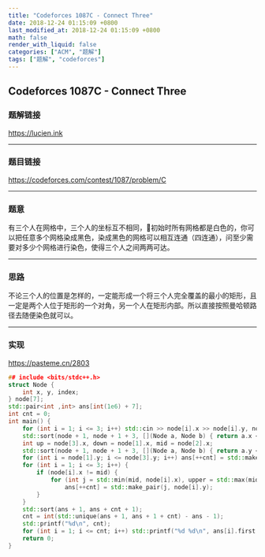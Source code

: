 ```yaml
---
title: "Codeforces 1087C - Connect Three"
date: 2018-12-24 01:15:09 +0800
last_modified_at: 2018-12-24 01:15:09 +0800
math: false
render_with_liquid: false
categories: ["ACM", "题解"]
tags: ["题解", "codeforces"]
---
```


## Codeforces 1087C - Connect Three

### 题解链接

https://lucien.ink

---
### 题目链接

https://codeforces.com/contest/1087/problem/C

---
### 题意

有三个人在网格中，三个人的坐标互不相同，初始时所有网格都是白色的，你可以把任意多个网格染成黑色，染成黑色的网格可以相互连通（四连通），问至少需要对多少个网格进行染色，使得三个人之间两两可达。

---
### 思路

不论三个人的位置是怎样的，一定能形成一个将三个人完全覆盖的最小的矩形，且一定是两个人位于矩形的一个对角，另一个人在矩形内部。所以直接按照曼哈顿路径去随便染色就可以。

---
### 实现

https://pasteme.cn/2803

```cpp
## include <bits/stdc++.h>
struct Node {
    int x, y, index;
} node[7];
std::pair<int ,int> ans[int(1e6) + 7];
int cnt = 0;
int main() {
    for (int i = 1; i <= 3; i++) std::cin >> node[i].x >> node[i].y, node[i].index = i;
    std::sort(node + 1, node + 1 + 3, [](Node a, Node b) { return a.x < b.x; });
    int up = node[3].x, down = node[1].x, mid = node[2].x;
    std::sort(node + 1, node + 1 + 3, [](Node a, Node b) { return a.y < b.y; });
    for (int i = node[1].y; i <= node[3].y; i++) ans[++cnt] = std::make_pair(mid, i);
    for (int i = 1; i <= 3; i++) {
        if (node[i].x != mid) {
            for (int j = std::min(mid, node[i].x), upper = std::max(mid, node[i].x); j <= upper; j++)
                ans[++cnt] = std::make_pair(j, node[i].y);
        }
    }
    std::sort(ans + 1, ans + cnt + 1);
    cnt = int(std::unique(ans + 1, ans + 1 + cnt) - ans - 1);
    std::printf("%d\n", cnt);
    for (int i = 1; i <= cnt; i++) std::printf("%d %d\n", ans[i].first, ans[i].second);
    return 0;
}
```